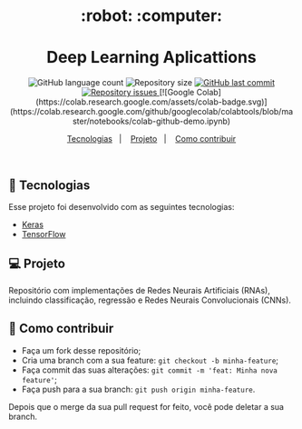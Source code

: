 <h1 align="center">
    :robot: :computer:
</h1>

<h1 align="center">
  Deep Learning Aplicattions
</h1>
<p align="center">
  <img alt="GitHub language count" src="https://img.shields.io/github/languages/count/franklinthony/recognize-me">

  <img alt="Repository size" src="https://img.shields.io/github/repo-size/franklinthony/recognize-me">
  
  <a href="https://github.com/franklinthony/recognize-me/commits/master">
    <img alt="GitHub last commit" src="https://img.shields.io/github/last-commit/franklinthony/recognize-me">
  </a>

  <a href="https://github.com/franklinthony/recognize-me/issues">
    <img alt="Repository issues" src="https://img.shields.io/github/issues/franklinthony/recognize-me">
  </a>
  <a> [![Google Colab](https://colab.research.google.com/assets/colab-badge.svg)]      
    (https://colab.research.google.com/github/googlecolab/colabtools/blob/master/notebooks/colab-github-demo.ipynb)
  </a> 
</p>

<p align="center">
  <a href="#rocket-tecnologias">Tecnologias</a>&nbsp;&nbsp;&nbsp;|&nbsp;&nbsp;&nbsp;
  <a href="#-projeto">Projeto</a>&nbsp;&nbsp;&nbsp;|&nbsp;&nbsp;&nbsp;
  <a href="#-como-contribuir">Como contribuir</a>
</p>

<br>

## :rocket: Tecnologias

Esse projeto foi desenvolvido com as seguintes tecnologias:

- [Keras](https://keras.io/)
- [TensorFlow](https://www.tensorflow.org/)

## 💻 Projeto

Repositório com implementações de Redes Neurais Artificiais (RNAs), incluindo classificação, regressão e Redes Neurais Convolucionais (CNNs).

## 🤔 Como contribuir

- Faça um fork desse repositório;
- Cria uma branch com a sua feature: `git checkout -b minha-feature`;
- Faça commit das suas alterações: `git commit -m 'feat: Minha nova feature'`;
- Faça push para a sua branch: `git push origin minha-feature`.

Depois que o merge da sua pull request for feito, você pode deletar a sua branch.

